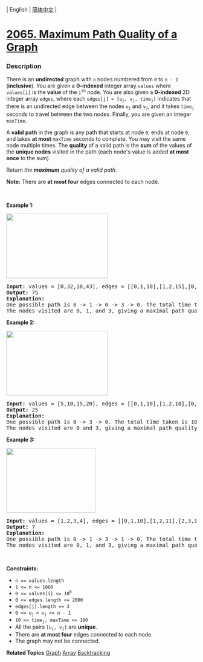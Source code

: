 | English | [简体中文](README.md) |

# [2065. Maximum Path Quality of a Graph](https://leetcode-cn.com/problems/maximum-path-quality-of-a-graph)
 ### Description
<p>There is an <strong>undirected</strong> graph with <code>n</code> nodes numbered from <code>0</code> to <code>n - 1</code> (<strong>inclusive</strong>). You are given a <strong>0-indexed</strong> integer array <code>values</code> where <code>values[i]</code> is the <strong>value </strong>of the <code>i<sup>th</sup></code> node. You are also given a <strong>0-indexed</strong> 2D integer array <code>edges</code>, where each <code>edges[j] = [u<sub>j</sub>, v<sub>j</sub>, time<sub>j</sub>]</code> indicates that there is an undirected edge between the nodes <code>u<sub>j</sub></code> and <code>v<sub>j</sub></code>,<sub> </sub>and it takes <code>time<sub>j</sub></code> seconds to travel between the two nodes. Finally, you are given an integer <code>maxTime</code>.</p>

<p>A <strong>valid</strong> <strong>path</strong> in the graph is any path that starts at node <code>0</code>, ends at node <code>0</code>, and takes <strong>at most</strong> <code>maxTime</code> seconds to complete. You may visit the same node multiple times. The <strong>quality</strong> of a valid path is the <strong>sum</strong> of the values of the <strong>unique nodes</strong> visited in the path (each node&#39;s value is added <strong>at most once</strong> to the sum).</p>

<p>Return <em>the <strong>maximum</strong> quality of a valid path</em>.</p>

<p><strong>Note:</strong> There are <strong>at most four</strong> edges connected to each node.</p>

<p>&nbsp;</p>
<p><strong>Example 1:</strong></p>
<img alt="" src="https://assets.leetcode.com/uploads/2021/10/19/ex1drawio.png" style="width: 269px; height: 170px;" />
<pre>
<strong>Input:</strong> values = [0,32,10,43], edges = [[0,1,10],[1,2,15],[0,3,10]], maxTime = 49
<strong>Output:</strong> 75
<strong>Explanation:</strong>
One possible path is 0 -&gt; 1 -&gt; 0 -&gt; 3 -&gt; 0. The total time taken is 10 + 10 + 10 + 10 = 40 &lt;= 49.
The nodes visited are 0, 1, and 3, giving a maximal path quality of 0 + 32 + 43 = 75.
</pre>

<p><strong>Example 2:</strong></p>
<img alt="" src="https://assets.leetcode.com/uploads/2021/10/19/ex2drawio.png" style="width: 269px; height: 170px;" />
<pre>
<strong>Input:</strong> values = [5,10,15,20], edges = [[0,1,10],[1,2,10],[0,3,10]], maxTime = 30
<strong>Output:</strong> 25
<strong>Explanation:</strong>
One possible path is 0 -&gt; 3 -&gt; 0. The total time taken is 10 + 10 = 20 &lt;= 30.
The nodes visited are 0 and 3, giving a maximal path quality of 5 + 20 = 25.
</pre>

<p><strong>Example 3:</strong></p>
<img alt="" src="https://assets.leetcode.com/uploads/2021/10/19/ex31drawio.png" style="width: 236px; height: 170px;" />
<pre>
<strong>Input:</strong> values = [1,2,3,4], edges = [[0,1,10],[1,2,11],[2,3,12],[1,3,13]], maxTime = 50
<strong>Output:</strong> 7
<strong>Explanation:</strong>
One possible path is 0 -&gt; 1 -&gt; 3 -&gt; 1 -&gt; 0. The total time taken is 10 + 13 + 13 + 10 = 46 &lt;= 50.
The nodes visited are 0, 1, and 3, giving a maximal path quality of 1 + 2 + 4 = 7.
</pre>

<p>&nbsp;</p>
<p><strong>Constraints:</strong></p>

<ul>
	<li><code>n == values.length</code></li>
	<li><code>1 &lt;= n &lt;= 1000</code></li>
	<li><code>0 &lt;= values[i] &lt;= 10<sup>8</sup></code></li>
	<li><code>0 &lt;= edges.length &lt;= 2000</code></li>
	<li><code>edges[j].length == 3 </code></li>
	<li><code>0 &lt;= u<sub>j </sub>&lt; v<sub>j</sub> &lt;= n - 1</code></li>
	<li><code>10 &lt;= time<sub>j</sub>, maxTime &lt;= 100</code></li>
	<li>All the pairs <code>[u<sub>j</sub>, v<sub>j</sub>]</code> are <strong>unique</strong>.</li>
	<li>There are <strong>at most four</strong> edges connected to each node.</li>
	<li>The graph may not be connected.</li>
</ul>

**Related Topics**  [Graph](https://leetcode-cn.com/tag/graph) [Array](https://leetcode-cn.com/tag/array) [Backtracking](https://leetcode-cn.com/tag/backtracking) 